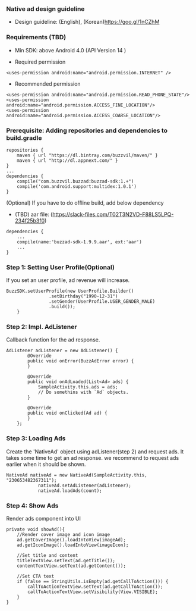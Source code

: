 ### Native ad design guideline
- Design guideline: (English), (Korean)https://goo.gl/1nCZhM

### Requirements (TBD)
- Min SDK: above Android 4.0 (API Version 14 )

- Required permission
```
<uses-permission android:name="android.permission.INTERNET" />
```
- Recommended permission 
```
<uses-permission android:name="android.permission.READ_PHONE_STATE"/>
<uses-permission android:name="android.permission.ACCESS_FINE_LOCATION"/>
<uses-permission android:name="android.permission.ACCESS_COARSE_LOCATION"/>
```

### Prerequisite: Adding repositories and dependencies to build.gradle

```
repositories {
    maven { url "https://dl.bintray.com/buzzvil/maven/" }
    maven { url "http://dl.appnext.com/" }
}
...
dependencies {
    compile("com.buzzvil.buzzad:buzzad-sdk:1.+")
    compile('com.android.support:multidex:1.0.1')
}
```

(Optional) If you have to do offline build, add below dependency
- (TBD) aar file: (https://slack-files.com/T02T3N2VD-F88LS5LPQ-234f25b3f0)

```
dependencies {
	...
	compile(name:'buzzad-sdk-1.9.9.aar', ext:'aar')
	...
}
```

### Step 1: Setting User Profile(Optional)
If you set an user profile, ad revenue will increase.

```
BuzzSDK.setUserProfile(new UserProfile.Builder()
				.setBirthday("1990-12-31")
				.setGender(UserProfile.USER_GENDER_MALE)
				.build());
	}
```

### Step 2: Impl. AdListener
Callback function for the ad response.

```
AdListener adListener = new AdListener() {
		@Override
		public void onError(BuzzAdError error) {
		}

		@Override
		public void onAdLoaded(List<Ad> ads) {
			SampleActivity.this.ads = ads;
			// Do somethins with `Ad` objects.
		}

		@Override
		public void onClicked(Ad ad) {
		}
	};
```

### Step 3: Loading Ads
Create the 'NativeAd' object using adListener(step 2) and request ads.
It takes some time to get an ad response. we recommend to request ads earlier when it should be shown.

```
NativeAd nativeAd = new NativeAd(SampleActivity.this, "230653482367311");
			nativeAd.setAdListener(adListener);
			nativeAd.loadAds(count);
```

### Step 4: Show Ads
Render ads component into UI

```
private void showAd(){
	//Render cover image and icon image
	ad.getCoverImage().loadIntoView(imageAd);
	ad.getIconImage().loadIntoView(imageIcon);
	
	//Set title and content 
	titleTextView.setText(ad.getTitle()); 
	contentTextView.setText(ad.getContent());
	
	//Set CTA text
	if (false == StringUtils.isEmpty(ad.getCallToAction())) {
		callToActionTextView.setText(ad.getCallToAction());
		callToActionTextView.setVisibility(View.VISIBLE); 
	}
}
```
